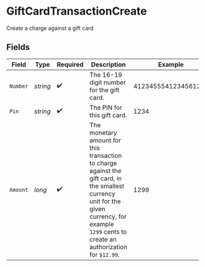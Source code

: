 # GiftCardTransactionCreate

Create a charge against a gift card


## Fields

| Field                                                                                                                                                                                             | Type                                                                                                                                                                                              | Required                                                                                                                                                                                          | Description                                                                                                                                                                                       | Example                                                                                                                                                                                           |
| ------------------------------------------------------------------------------------------------------------------------------------------------------------------------------------------------- | ------------------------------------------------------------------------------------------------------------------------------------------------------------------------------------------------- | ------------------------------------------------------------------------------------------------------------------------------------------------------------------------------------------------- | ------------------------------------------------------------------------------------------------------------------------------------------------------------------------------------------------- | ------------------------------------------------------------------------------------------------------------------------------------------------------------------------------------------------- |
| `Number`                                                                                                                                                                                          | *string*                                                                                                                                                                                          | :heavy_check_mark:                                                                                                                                                                                | The 16-19 digit number for the gift card.                                                                                                                                                         | 4123455541234561234                                                                                                                                                                               |
| `Pin`                                                                                                                                                                                             | *string*                                                                                                                                                                                          | :heavy_check_mark:                                                                                                                                                                                | The PIN for this gift card.                                                                                                                                                                       | 1234                                                                                                                                                                                              |
| `Amount`                                                                                                                                                                                          | *long*                                                                                                                                                                                            | :heavy_check_mark:                                                                                                                                                                                | The monetary amount for this transaction to charge against the gift card, in the smallest currency unit for the given currency, for example `1299` cents to create an authorization for `$12.99`. | 1299                                                                                                                                                                                              |